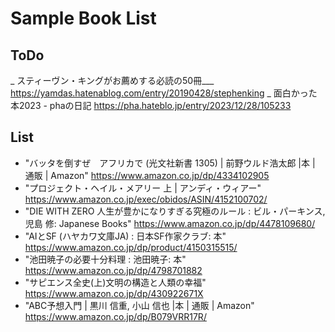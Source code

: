 # Sample Book List

## ToDo

_ スティーヴン・キングがお薦めする必読の50冊___ https://yamdas.hatenablog.com/entry/20190428/stephenking
_ 面白かった本2023 - phaの日記 https://pha.hateblo.jp/entry/2023/12/28/105233

## List

* "バッタを倒すぜ　アフリカで (光文社新書 1305) | 前野ウルド浩太郎 |本 | 通販 | Amazon" https://www.amazon.co.jp/dp/4334102905
* "プロジェクト・ヘイル・メアリー 上 | アンディ・ウィアー" https://www.amazon.co.jp/exec/obidos/ASIN/4152100702/
* "DIE WITH ZERO 人生が豊かになりすぎる究極のルール : ビル・パーキンス, 児島 修: Japanese Books" https://www.amazon.co.jp/dp/4478109680/
* "AIとSF (ハヤカワ文庫JA) : 日本SF作家クラブ: 本" https://www.amazon.co.jp/dp/product/4150315515/
* "池田暁子の必要十分料理 : 池田暁子: 本" https://www.amazon.co.jp/dp/4798701882
* "サピエンス全史(上)文明の構造と人類の幸福" https://www.amazon.co.jp/dp/430922671X
* "ABC予想入門 | 黒川 信重, 小山 信也 |本 | 通販 | Amazon" https://www.amazon.co.jp/dp/B079VRR17R/
